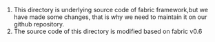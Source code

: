 1. This directory is underlying source code of fabric framework,but we have made some changes, that is why we need to maintain it on our github repository.
2. The source code of this directory is modified based on fabric v0.6